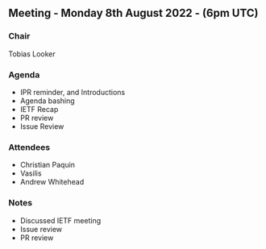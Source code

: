## Meeting - Monday 8th August 2022 - (6pm UTC)

### Chair

Tobias Looker

### Agenda

- IPR reminder, and Introductions
- Agenda bashing
- IETF Recap
- PR review
- Issue Review

### Attendees

- Christian Paquin
- Vasilis
- Andrew Whitehead

### Notes

- Discussed IETF meeting
- Issue review
- PR review
